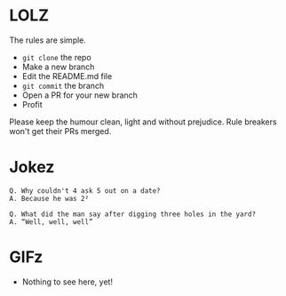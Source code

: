 # LOLZ

The rules are simple.

- `git clone` the repo
- Make a new branch
- Edit the README.md file
- `git commit` the branch
- Open a PR for your new branch
- Profit

Please keep the humour clean, light and without prejudice. Rule breakers won't get their PRs merged.

# Jokez

```
Q. Why couldn't 4 ask 5 out on a date?
A. Because he was 2²
```

```
Q. What did the man say after digging three holes in the yard?
A. “Well, well, well”
```

# GIFz

- Nothing to see here, yet!

